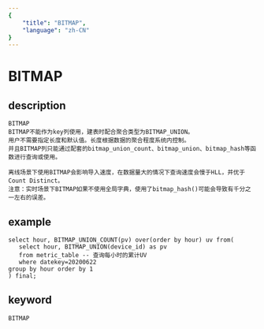 ```yaml
---
{
    "title": "BITMAP",
    "language": "zh-CN"
}
---
```


<!-- 
Licensed to the Apache Software Foundation (ASF) under one
or more contributor license agreements.  See the NOTICE file
distributed with this work for additional information
regarding copyright ownership.  The ASF licenses this file
to you under the Apache License, Version 2.0 (the
"License"); you may not use this file except in compliance
with the License.  You may obtain a copy of the License at

  http://www.apache.org/licenses/LICENSE-2.0

Unless required by applicable law or agreed to in writing,
software distributed under the License is distributed on an
"AS IS" BASIS, WITHOUT WARRANTIES OR CONDITIONS OF ANY
KIND, either express or implied.  See the License for the
specific language governing permissions and limitations
under the License.
-->

# BITMAP
## description
    BITMAP
    BITMAP不能作为key列使用，建表时配合聚合类型为BITMAP_UNION。
    用户不需要指定长度和默认值。长度根据数据的聚合程度系统内控制。
    并且BITMAP列只能通过配套的bitmap_union_count、bitmap_union、bitmap_hash等函数进行查询或使用。
    
    离线场景下使用BITMAP会影响导入速度，在数据量大的情况下查询速度会慢于HLL，并优于Count Distinct。
    注意：实时场景下BITMAP如果不使用全局字典，使用了bitmap_hash()可能会导致有千分之一左右的误差。

## example

    select hour, BITMAP_UNION_COUNT(pv) over(order by hour) uv from(
       select hour, BITMAP_UNION(device_id) as pv
       from metric_table -- 查询每小时的累计UV
       where datekey=20200622
    group by hour order by 1
    ) final;

## keyword

    BITMAP
